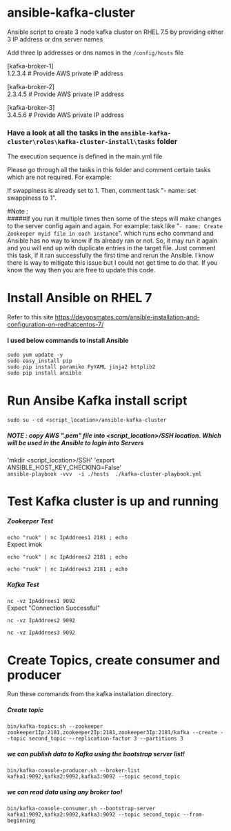 # ansible-kafka-cluster
Ansible script to create 3 node kafka cluster on RHEL 7.5 by providing either 3 IP address or dns server names 

Add three Ip addresses or dns names in the `/config/hosts` file

[kafka-broker-1]                                        
1.2.3.4                            # Provide AWS private IP address

[kafka-broker-2]                   
2.3.4.5                            # Provide AWS private IP address

[kafka-broker-3]                
3.4.5.6                            # Provide AWS private IP address

### Have a look at all the tasks in the `ansible-kafka-cluster\roles\kafka-cluster-install\tasks` folder
The execution sequence is defined in the main.yml file

Please go through all the tasks in this folder and comment certain tasks which are not required. 
For example:

If swappiness is already set to 1. Then, comment task "- name: set swappiness to 1". 

#Note :                   
#####If you run it multiple times then some of the steps will make changes to the server config again and again.
For example: task like "`- name: Create Zookeeper myid file in each instance`". which runs echo command and
 Ansible has no way to know if its already ran or not. So, it may run it again and you will end up with duplicate
 entries in the target file. Just comment this task, if it ran successfully the first time and rerun the Ansible. 
 I know there is way to mitigate this issue but I could not get time to do that. If you know the way then you are 
 free to update this code.

# Install Ansible on RHEL 7 
Refer to this site 
https://devopsmates.com/ansible-installation-and-configuration-on-redhatcentos-7/

#### I used below commands to install Ansible
`sudo yum update -y`             
`sudo easy_install pip`            
`sudo pip install paramiko PyYAML jinja2 httplib2`                   
`sudo pip install ansible`

# Run Ansibe Kafka install script
`sudo su -`
`cd <script_location>/ansible-kafka-cluster`  
##### NOTE : copy AWS ".pem" file into <script_location>/SSH location. Which will be used in the Ansible to login into Servers
'mkdir <script_location>/SSH' 
'export ANSIBLE_HOST_KEY_CHECKING=False'        
`ansible-playbook -vvv  -i ./hosts  ./kafka-cluster-playbook.yml`

# Test Kafka cluster is up and running


##### Zookeeper Test
`echo "ruok" | nc IpAddrees1 2181 ; echo`           
Expect imok

`echo "ruok" | nc IpAddrees2 2181 ; echo`

`echo "ruok" | nc IpAddrees3 2181 ; echo`

##### Kafka Test
`nc -vz IpAddrees1 9092`                 
Expect "Connection Successful" 

`nc -vz IpAddrees2 9092`

`nc -vz IpAddrees3 9092`


# Create Topics, create consumer and producer
Run these commands from the kafka installation directory.

##### Create topic
`bin/kafka-topics.sh --zookeeper zookeeper1Ip:2181,zookeeper2Ip:2181,zookeeper3Ip:2181/kafka --create --topic second_topic --replication-factor 3 --partitions 3`

##### we can publish data to Kafka using the bootstrap server list!
`bin/kafka-console-producer.sh --broker-list kafka1:9092,kafka2:9092,kafka3:9092 --topic second_topic`

##### we can read data using any broker too!
`bin/kafka-console-consumer.sh --bootstrap-server kafka1:9092,kafka2:9092,kafka3:9092 --topic second_topic --from-beginning`


